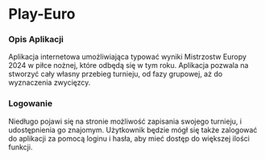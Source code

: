 # Play-Euro

### Opis Aplikacji
Aplikacja internetowa umożliwiająca typować wyniki Mistrzostw Europy 2024 w piłce nożnej, które odbędą się w tym roku. 
Aplikacja pozwala na stworzyć cały własny przebieg turnieju, od fazy grupowej, aż do wyznaczenia zwycięzcy.

### Logowanie
Niedługo pojawi się na stronie możliwość zapisania swojego turnieju, i udostępnienia go znajomym.
Użytkownik będzie mógł się także zalogować do aplikacji za pomocą loginu i hasła, aby mieć dostęp do większej ilości funkcji.
